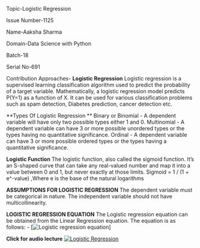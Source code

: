 Topic-Logistic Regression

Issue Number-1125

Name-Aaksha Sharma

Domain-Data Science with Python

Batch-18

Serial No-691

Contribution Approaches- **Logistic Regression**
Logistic regression is a supervised learning classification algorithm used to predict the probability of a target variable. 
Mathematically, a logistic regression model predicts P(Y=1) as a function of X.
It can be used for various classification problems such as spam detection, Diabetes prediction, cancer detection etc.

**Types Of Logistic Regression **
Binary or Binomial - A dependent variable will have only two possible types either 1 and 0.
Multinomial -  A dependent variable can have 3 or more possible unordered types or the types having no quantitative significance.
Ordinal - A dependent variable can have 3 or more possible ordered types or the types having a quantitative significance.

**Logistic Function**
The logistic function, also called the sigmoid function.  It’s an S-shaped curve that can take any real-valued number and map it into a value between 0 and 1, but never exactly at those limits.
Sigmoid = 1 / (1 + e^-value)    ,Where e is the base of the natural logarithms 

**ASSUMPTIONS FOR LOGISTIC REGRESSION**
The dependent variable must be categorical in nature.
The independent variable should not have multicollinearity.

**LOGISTIC REGRESSION EQUATION**
The Logistic regression equation can be obtained from the Linear Regression equation. The equation is as follows: -
[![Logistic regression equation](https://github.com/Aaksha-sharma/winter-of-contributing/blob/Datascience_With_Python/Datascience_With_Python/Machine%20Learning/Logistic%20Regression(A)/Images/Logistic_regression_equation.png)]



**Click for audio lecture**
[![Logistic Regression](https://github.com/Aaksha-sharma/winter-of-contributing/blob/Datascience_With_Python/Datascience_With_Python/Machine%20Learning/Logistic%20Regression(A)/Images/Logistic_regression.png)](https://drive.google.com/drive/folders/14DBfEWN8ExCKzrcudJNgoIocNu4Wvtwl?usp=sharing)

